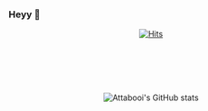 ### Heyy 👋  
<div align=center>
  
[![Hits](https://hits.seeyoufarm.com/api/count/incr/badge.svg?url=https%3A%2F%2Fgithub.com%2Fattabooi%2Fhit-counter&count_bg=%23000000&title_bg=%23000000&icon=aiqfome.svg&icon_color=%23FFFFFF&title=%2C%2C%2C&edge_flat=false)](https://hits.seeyoufarm.com) 



<br>
<br>
<br>
<br>

![Attabooi's GitHub stats](https://github-readme-stats.vercel.app/api?username=Attabooi&show_icons=true&theme=synthwave)



</div>

<!--
**attabooi/attabooi** is a ✨ _special_ ✨ repository because its `README.md` (this file) appears on your GitHub profile.

Here are some ideas to get you started:

- 🔭 I’m currently working on ...
- 🌱 I’m currently learning ...
- 👯 I’m looking to collaborate on ...
- 🤔 I’m looking for help with ...
- 💬 Ask me about ...
- 📫 How to reach me: ...
- 😄 Pronouns: ...
- ⚡ Fun fact: ...
--->
